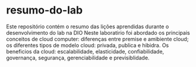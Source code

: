 # resumo-do-lab
Este repositório contém o resumo das lições aprendidas durante o desenvolvimento do lab na DIO
Neste laboratirio foi abordado os principais conceitos de cloud computer:
diferenças entre premise e amibiente cloud;
os diferentes tipos de modelo cloud: privada, publica e hibidra.
Os beneficios da cloud: escalabilidade, elasticidade, confiabilidade, governança, segurança, gerenciabilidade e previsiblidade.
